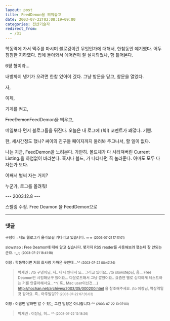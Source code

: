 ```yaml
---
layout: post
title: FeedDemon을 띄워놓고
date: 2003-07-22T02:08:19+09:00
categories: 전산기술자
redirect_from:
  - /31
---
```


학동역에 가서 맥주를 마시며 블로깅이란 무엇인가에 대해서, 한참동안 얘기했다. 어두침침한 지하였다. 집에 돌아와서 에어컨이 잘 설치되었나, 함 틀어본다.

6평 형이라...

내방까지 냉기가 오려면 한참 있어야 겠다. 그냥 방문을 닫고, 창문을 열었다.

자,

이제,

기계를 켜고,

<STRIKE>FreeDemon</STRIKE>FeedDemon을 띄우고,

메일보다 먼저 블로그들을 뒤진다. 오늘은 내 로그에 (헉!) 코멘트가 꽤많다. 기쁨.

한, 세시간정도 했나? 싸이의 친구들 페이지까지 둘러봐 주고나서, 할 일이 없다.

나는 지금, FeedDemon을 노려본다. 가만히. 볼드체가 다 사라져버린 Current Listing.을 하염없이 바라본다. 혹시나 볼드, 가 나타나면 꾹 눌러준다. 아마도 모두 다 자는가 보다.

어째서 벌써 자는 거지?

누군가, 로그를 올려줘!

--- 2003.12.8 ---

스펠링 수정. Free Deamon 을 FeedDemon으로

* * *

### 댓글



<!--- cmt:44 --->
<!--- mail: --->
<!--- parent:0 --->

<small>구녕이 : 저도 웹로그가 올라오길 기다리고 있습니다. ㅠㅠ <small>(2003-07-21 17:17:01)</small></small>


<!--- cmt:45 --->
<!--- mail: --->
<!--- parent:0 --->

<small>slowstep : Free Deamon에 대해 알고 싶습니다. 몇가지 RSS reader를 사용해보려 했는데 잘 안되는군요. -_-; <small>(2003-07-21 18:41:18)</small></small>


<!--- cmt:46 --->
<!--- mail: --->
<!--- parent:0 --->

<small>이장 : 학동역이면 저희 회사랑 가까운 곳인데...^^ <small>(2003-07-22 00:47:24)</small></small>


<!--- cmt:47 --->
<!--- mail: --->
<!--- parent:0 --->

> <small>박제권 : /to 구녕이님, 저.. 다시 인나서 또.. 그러고 있어요.. /to slowstep님, 음... Free Deamon만 시험해보구 있어요... 다운로드해서 그냥 깔았어요.. 요즘엔 별로 심각하게 테스트하는 거를 안좋아해서요.. ^^( 혹.. Mac user이신건....) http://hochan.net/archives/2003/05/000200.html 을 참조해주세요.  /to 이장님, 역삼역일것 같아요. 혹.. 아주빌딩?? <small>(2003-07-22 07:35:03)</small></small>


<!--- cmt:48 --->
<!--- mail: --->
<!--- parent:0 --->

<small>이장 : 이름만 말하면 알 수 있는 그런 빌딩은 아니랍니다.^^ <small>(2003-07-22 10:07:00)</small></small>


<!--- cmt:49 --->
<!--- mail: --->
<!--- parent:0 --->

> <small>박제권 : 이장님, 히... ^^ <small>(2003-07-22 12:18:26)</small></small>


